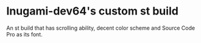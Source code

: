 # Inugami-dev64's custom st build

An st build that has scrolling ability, decent color scheme and Source Code Pro as its font.
